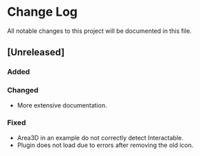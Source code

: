# Change Log

All notable changes to this project will be documented in this file.

## [Unreleased]

### Added

### Changed

- More extensive documentation.

### Fixed

- Area3D in an example do not correctly detect Interactable.
- Plugin does not load due to errors after removing the old icon.
